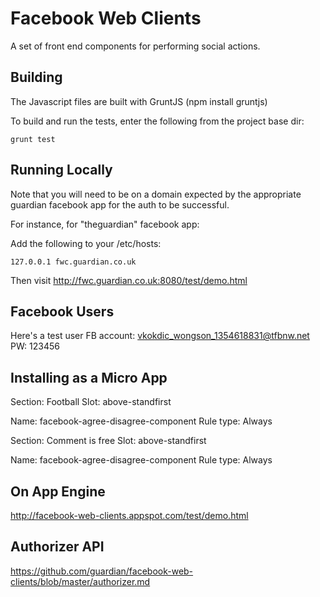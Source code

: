 Facebook Web Clients
====================

A set of front end components for performing social actions.

Building
--------

The Javascript files are built with GruntJS (npm install gruntjs)

To build and run the tests, enter the following from the project base dir:

```
grunt test
```

Running Locally
---------------
Note that you will need to be on a domain expected by the appropriate guardian facebook app for the auth to be successful.

For instance, for "theguardian" facebook app:

Add the following to your /etc/hosts:
```
127.0.0.1 fwc.guardian.co.uk
```

Then visit http://fwc.guardian.co.uk:8080/test/demo.html


Facebook Users
--------------

Here's a test user FB account:
vkokdic_wongson_1354618831@tfbnw.net
PW: 123456

Installing as a Micro App
-------------------------

Section: Football
Slot: above-standfirst

Name: facebook-agree-disagree-component
Rule type: Always


Section: Comment is free
Slot: above-standfirst

Name: facebook-agree-disagree-component
Rule type: Always


On App Engine
-------------

http://facebook-web-clients.appspot.com/test/demo.html

Authorizer API
--------------

https://github.com/guardian/facebook-web-clients/blob/master/authorizer.md



